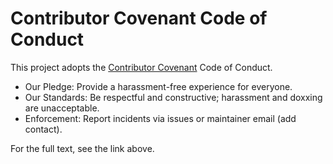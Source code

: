 # Contributor Covenant Code of Conduct

This project adopts the [Contributor Covenant](https://www.contributor-covenant.org/version/2/1/code_of_conduct/) Code of Conduct.

- Our Pledge: Provide a harassment-free experience for everyone.
- Our Standards: Be respectful and constructive; harassment and doxxing are unacceptable.
- Enforcement: Report incidents via issues or maintainer email (add contact).

For the full text, see the link above.
